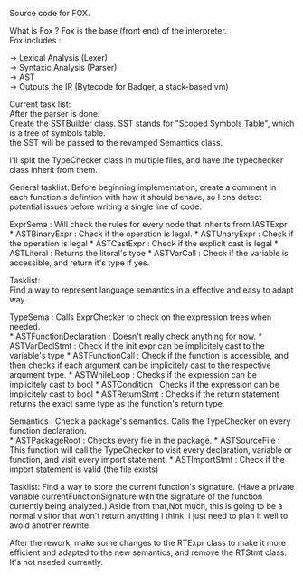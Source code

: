 Source code for FOX.

What is Fox ? Fox is the base (front end) of the interpreter. <br>
Fox includes :<br>

-> Lexical Analysis (Lexer)<br>
-> Syntaxic Analysis (Parser)<br>
-> AST<br>
-> Outputs the IR (Bytecode for Badger, a stack-based vm)<br>

Current task list:<br>
	After the parser is done:<br>
		Create the SSTBuilder class. SST stands for "Scoped Symbols Table", which is a tree of symbols table.<br>
		the SST will be passed to the revamped Semantics class.<br>

I'll split the TypeChecker class in multiple files, and have the typechecker class inherit from them.<br>

General tasklist: Before beginning implementation, create a comment in each function's defintion with how it should behave, so I cna detect potential issues
before writing a single line of code.<br>

ExprSema : Will check the rules for every node that inherits from IASTExpr<br>
	* ASTBinaryExpr			: Check if the operation is legal.
	* ASTUnaryExpr			: Check if the operation is legal
	* ASTCastExpr			: Check if the explicit cast is legal
	* ASTLiteral			: Returns the literal's type 
	* ASTVarCall			: Check if the variable is accessible, and return it's type if yes.

Tasklist:<br>
	Find a way to represent language semantics in a effective and easy to adapt way.<br>

TypeSema : Calls ExprChecker to check on the expression trees when needed.<br>
	* ASTFunctionDeclaration	: Doesn't really check anything for now.
	* ASTVarDeclStmt			: Check if the init expr can be implicitely cast to the variable's type
	* ASTFunctionCall			: Check if the function is accessible, and then checks if each argument can be implicitely cast to the respective argument type.
	* ASTWhileLoop			: Checks if the expression can be implicitely cast to bool
	* ASTCondition			: Checks if the expression can be implicitely cast to bool
	* ASTReturnStmt			: Checks if the return statement returns the exact same type as the function's return type.

Semantics : Check a package's semantics. Calls the TypeChecker on every function declaration.<br>
	* ASTPackageRoot			: Checks every file in the package.
	* ASTSourceFile			: This function will call the TypeChecker to visit every declaration, variable or function, and visit every import statement.
	* ASTImportStmt			: Check if the import statement is valid (the file exists)

Tasklist: Find a way to store the current function's signature. (Have a private variable currentFunctionSignature with the signature of the function currently being analyzed.)
Aside from that,Not much, this is going to be a normal visitor that won't return anything I think. I just need to plan it well to avoid another rewrite.<br>

After the rework, make some changes to the RTExpr class to make it more efficient and adapted to the new semantics, and remove the RTStmt class. It's not needed currently.<br>

